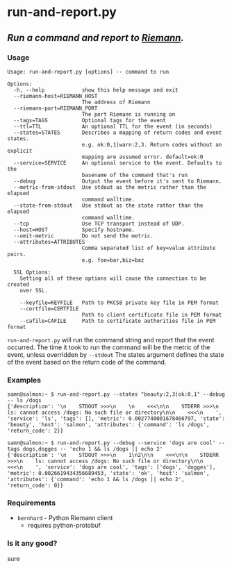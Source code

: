 # run-and-report.py
## *Run a command and report to [Riemann](http://riemann.io).*


### Usage
````
Usage: run-and-report.py [options] -- command to run

Options:
  -h, --help            show this help message and exit
  --riemann-host=RIEMANN_HOST
                        The address of Riemann
  --riemann-port=RIEMANN_PORT
                        The port Riemann is running on
  --tags=TAGS           Optional tags for the event
  --ttl=TTL             An optional TTL for the event (in seconds)
  --states=STATES       Describes a mapping of return codes and event states.
                        e.g. ok:0,1|warn:2,3. Return codes without an explicit
                        mapping are assumed error. default=ok:0
  --service=SERVICE     An optional service to the event. Defaults to the
                        basename of the command that's run
  --debug               Output the event before it's sent to Riemann.
  --metric-from-stdout  Use stdout as the metric rather than the elapsed
                        command walltime.
  --state-from-stdout   Use stdout as the state rather than the elapsed
                        command walltime.
  --tcp                 Use TCP transport instead of UDP.
  --host=HOST           Specify hostname.
  --omit-metric         Do not send the metric.
  --attributes=ATTRIBUTES
                        Comma separated list of key=value attribute pairs.
                        e.g. foo=bar,biz=baz

  SSL Options:
    Setting all of these options will cause the connection to be created
    over SSL.

    --keyfile=KEYFILE   Path to PKCS8 private key file in PEM format
    --certfile=CERTFILE
                        Path to client certificate file in PEM format
    --cafile=CAFILE     Path to certificate authorities file in PEM format
````
    
`run-and-report.py` will run the command string and report that the event occurred.
The time it took to run the command will be the metric of the event, unless overridden by `--stdout`
The states argument defines the state of the event based on the return code of the command.
    

### Examples
````
samn@salmon:~ $ run-and-report.py --states "beauty:2,3|ok:0,1" --debug -- ls /dogs
{'description': '\n    STDOUT >>>\n    \n    <<<\n\n    STDERR >>>\n    ls: cannot access /dogs: No such file or directory\n\n    <<<\n    ', 'service': 'ls', 'tags': [], 'metric': 0.0027740001678466797, 'state': 'beauty', 'host': 'salmon', 'attributes': {'command': 'ls /dogs', 'return_code': 2}}
````    

````
samn@salmon:~ $ run-and-report.py --debug --service 'dogs are cool' --tags dogs,dogges -- 'echo 1 && ls /dogs || echo 2'
{'description': '\n    STDOUT >>>\n    1\n2\n\n    <<<\n\n    STDERR >>>\n    ls: cannot access /dogs: No such file or directory\n\n    <<<\n    ', 'service': 'dogs are cool', 'tags': ['dogs', 'dogges'], 'metric': 0.0026619434356689453, 'state': 'ok', 'host': 'salmon', 'attributes': {'command': 'echo 1 && ls /dogs || echo 2', 'return_code': 0}}
````
    
### Requirements

* `bernhard` - Python Riemann client
    * requires python-protobuf

### Is it any good?
sure 
